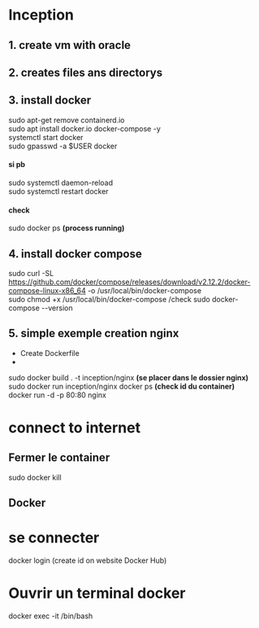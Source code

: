 # Inception

## 1. create vm with oracle
## 2. creates files ans directorys
## 3. install docker
sudo apt-get remove containerd.io\
sudo apt install docker.io docker-compose -y\
systemctl start docker\
sudo gpasswd -a $USER docker
#### si pb
sudo systemctl daemon-reload\
sudo systemctl restart docker
#### check
sudo docker ps **(process running)**

## 4. install docker compose
sudo curl -SL https://github.com/docker/compose/releases/download/v2.12.2/docker-compose-linux-x86_64 -o /usr/local/bin/docker-compose\
sudo chmod +x /usr/local/bin/docker-compose
/check
sudo docker-compose --version

## 5. simple exemple creation nginx
- Create Dockerfile
- 
sudo docker build . -t inception/nginx **(se placer dans le dossier nginx)**\
sudo docker run inception/nginx
docker ps **(check id du container)**\
docker run -d -p 80:80 nginx
# connect to internet


## Fermer le container
sudo docker kill <id>



## Docker
 # se connecter
 docker login (create id on website Docker Hub)
 # Ouvrir un terminal docker
 docker exec -it <id> /bin/bash

